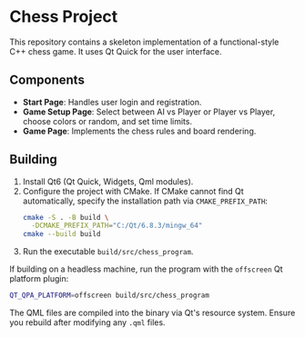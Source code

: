 # Chess Project

This repository contains a skeleton implementation of a functional-style C++ chess game. It uses Qt Quick for the user interface.

## Components

- **Start Page**: Handles user login and registration.
- **Game Setup Page**: Select between AI vs Player or Player vs Player, choose colors or random, and set time limits.
- **Game Page**: Implements the chess rules and board rendering.

## Building

1. Install Qt6 (Qt Quick, Widgets, Qml modules).
2. Configure the project with CMake. If CMake cannot find Qt automatically,
   specify the installation path via `CMAKE_PREFIX_PATH`:
   ```bash
   cmake -S . -B build \
     -DCMAKE_PREFIX_PATH="C:/Qt/6.8.3/mingw_64"
   cmake --build build
   ```
3. Run the executable `build/src/chess_program`.

If building on a headless machine, run the program with the `offscreen` Qt
platform plugin:
```bash
QT_QPA_PLATFORM=offscreen build/src/chess_program
```

The QML files are compiled into the binary via Qt's resource system. Ensure you rebuild after modifying any `.qml` files.
